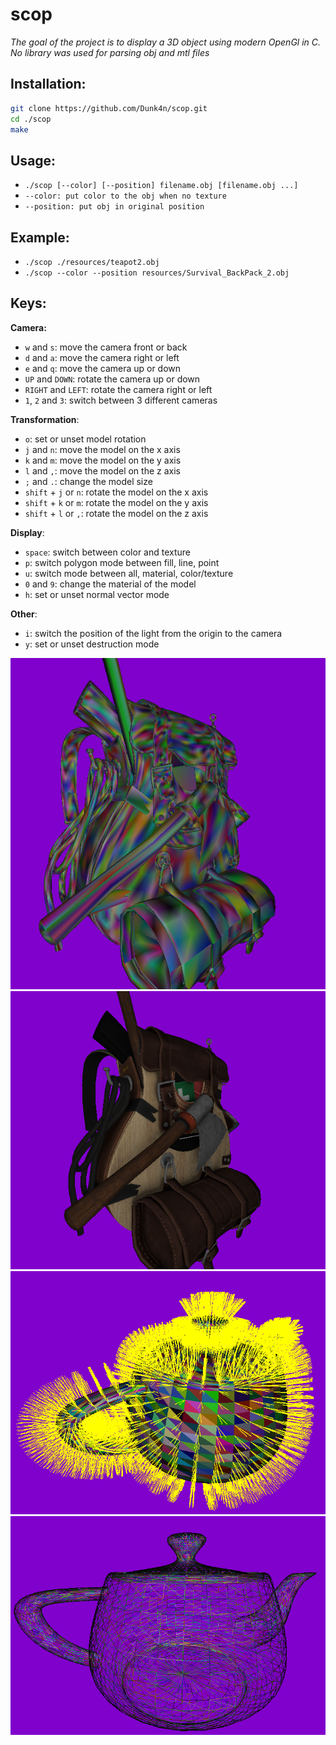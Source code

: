 # scop

_The goal of the project is to display a 3D object using modern OpenGl in C._
_No library was used for parsing obj and mtl files_

## Installation:

```sh
git clone https://github.com/Dunk4n/scop.git
cd ./scop
make
```

## Usage:
* `./scop [--color] [--position] filename.obj [filename.obj ...]`
* `--color: put color to the obj when no texture`
* `--position: put obj in original position`

## Example:
* `./scop ./resources/teapot2.obj`
* `./scop --color --position resources/Survival_BackPack_2.obj`

## Keys:
__Camera:__
* `w` and `s`: move the camera front or back
* `d` and `a`: move the camera right or left
* `e` and `q`: move the camera up or down
* `UP` and `DOWN`: rotate the camera up or down
* `RIGHT` and `LEFT`: rotate the camera right or left
* `1`, `2` and `3`: switch between 3 different cameras

__Transformation__:
* `o`: set or unset model rotation
* `j` and `n`: move the model on the x axis
* `k` and `m`: move the model on the y axis
* `l` and `,`: move the model on the z axis
* `;` and `.`: change the model size
* `shift` + `j` or `n`: rotate the model on the x axis
* `shift` + `k` or `m`: rotate the model on the y axis
* `shift` + `l` or `,`: rotate the model on the z axis

__Display__:
* `space`: switch between color and texture
* `p`: switch polygon mode between fill, line, point
* `u`: switch mode between all, material, color/texture
* `0` and `9`: change the material of the model
* `h`: set or unset normal vector mode

__Other__:
* `i`: switch the position of the light from the origin to the camera
* `y`: set or unset destruction mode

![Backpack color](https://github.com/Dunk4n/scop/blob/master/resources/img/backpack_color.png)
![Backpack texture](https://github.com/Dunk4n/scop/blob/master/resources/img/backpack_texture.png)
![Teapot normal vector](https://github.com/Dunk4n/scop/blob/master/resources/img/teapot_normal_vector.png)
![Teapot mesh](https://github.com/Dunk4n/scop/blob/master/resources/img/teapot_mesh.png)
